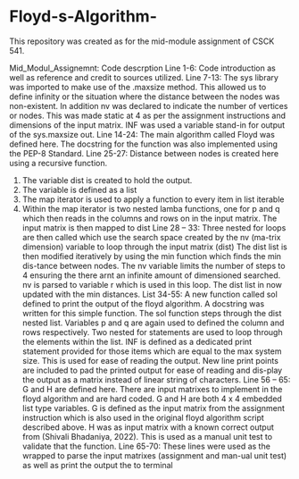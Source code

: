 # Floyd-s-Algorithm-
This repository was created as for the mid-module assignment of CSCK 541.



Mid_Modul_Assignemnt: Code descrption 
Line 1-6: 
Code introduction as well as reference and credit to sources utilized. 
Line 7-13: 
The sys library was imported to make use of the .maxsize method. This allowed us to define infinity  or the situation where the distance between the nodes was non-existent. In addition nv was declared to indicate the number of vertices or nodes. This was made static at 4 as per the assignment instructions and dimensions of the input matrix. INF was used a variable stand-in for output of the sys.maxsize out. 
Line 14-24:
 The main algorithm called Floyd was defined here. The docstring for the function was also implemented using the PEP-8 Standard. 
Line 25-27:
 Distance between nodes is created here using a recursive function. 
1.	The variable dist is created to hold the output. 
2.	The variable is defined as a list 
3.	The map iterator is used to apply a function to every item in list iterable
4.	Within the map iterator is two nested lamba functions, one for p and q which then reads in the columns and rows on in the input matrix. The input matrix is then mapped to dist 
Line 28 – 33: 
Three nested for loops are then called which use the search space created by the nv (ma-trix dimension) variable to loop through the input matrix (dist) 
The dist list is then modified iteratively by using the min function which finds the min dis-tance between nodes. The nv variable limits the number of steps to 4 ensuring the there arnt an infinite amount of dimensioned searched. nv is parsed to variable r which is used in this loop. 
The dist list in now updated with the min distances.
List 34-55: 
A new function called sol defined to print the output of the floyd algorithm.
A docstring was written for this simple function. 
The sol function steps through the dist nested list. Variables p and q are again used to defined the column and rows respectively. 
Two nested for statements are used to loop through the elements within the list. 
INF is defined as a dedicated print statement provided for those items which are equal to the max system size. This is used for ease of reading the output. 
New line print points are included to pad the printed output for ease of reading and dis-play the output as a matrix instead of linear string of characters. 
Line 56 – 65: 
G and H are defined here. There are input matrixes to implement in the floyd algorithm and are hard coded. 
G and H are both 4 x 4 embedded list type variables.
G is defined as the input matrix from the assignment instruction which is also used in the original floyd algorithm script described above.
H was as input matrix with a known correct output from (Shivali Bhadaniya, 2022). This is used as a manual unit test to validate that the function. 
Line 65-70:
These lines were used as the wrapped to parse the input matrixes (assignment and man-ual unit test) as well as print the output the to terminal

